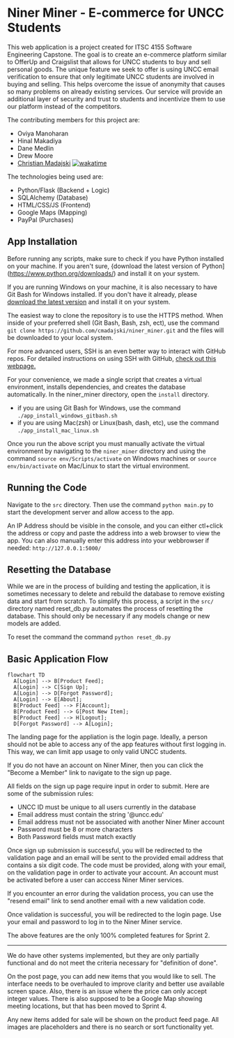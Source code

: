 # Niner Miner - E-commerce for UNCC Students

This web application is a project created for ITSC 4155 Software Engineering Capstone.
The goal is to create an e-commerce platform similar to OfferUp and Craigslist that allows for UNCC
students to buy and sell personal goods. The unique feature we seek to offer is using
UNCC email verification to ensure that only legitimate UNCC students are involved in
buying and selling. This helps overcome the issue of anonymity that causes so many
problems on already existing services. Our service will provide an additional layer of
security and trust to students and incentivize them to use our platform instead of the
competitors.

The contributing members for this project are:
- Oviya Manoharan
- Hinal Makadiya
- Dane Medlin
- Drew Moore
- [Christian Madajski](https://www.linkedin.com/in/cmadajsk/) [![wakatime](https://wakatime.com/badge/user/510092ca-a9b8-48f5-bf50-9b05005ef525/project/a5b9008a-d413-431f-92d4-80beef67c7cc.svg)](https://wakatime.com/badge/user/510092ca-a9b8-48f5-bf50-9b05005ef525/project/a5b9008a-d413-431f-92d4-80beef67c7cc)

The technologies being used are:
- Python/Flask (Backend + Logic)
- SQLAlchemy (Database)
- HTML/CSS/JS (Frontend)
- Google Maps (Mapping)
- PayPal (Purchases)

## App Installation

Before running any scripts, make sure to check if you have Python installed on your machine. If you aren't sure, 
{download the latest version of Python](https://www.python.org/downloads/) and install it on your system.

If you are running Windows on your machine, it is also necessary to have Git Bash for Windows installed. 
If you don't have it already, please [download the latest version](https://git-scm.com/downloads) and install it on your system.

The easiest way to clone the repository is to use the HTTPS method. When inside of your preferred shell 
(Git Bash, Bash, zsh, ect), use the command ```git clone https://github.com/cmadajski/niner_miner.git``` 
and the files will be downloaded to your local system.

For more advanced users, SSH is an even better way to interact with GitHub repos. For detailed instructions 
on using SSH with GitHub, [check out this webpage.](https://docs.github.com/en/authentication/connecting-to-github-with-ssh)

For your convenience, we made a single script that creates a virtual environment, installs dependencies, 
and creates the database automatically. In the niner_miner directory, open the ```install``` directory. 
- if you are using Git Bash for Windows, use the command ```./app_install_windows_gitbash.sh```
- if you are using Mac(zsh) or Linux(bash, dash, etc), use the command ```./app_install_mac_linux.sh```

Once you run the above script you must manually activate the virtual environment by navigating to the ```niner_miner``` directory and using the command ```source env/Scripts/activate``` on Windows machines or ```source env/bin/activate``` on Mac/Linux to start the virtual environment.

## Running the Code
Navigate to the ```src``` directory. Then use the command ```python main.py``` to start
the development server and allow access to the app.

An IP Address should be visible in the console, and you can either ctl+click the address
or copy and paste the address into a web browser to view the app. You can also manually
enter this address into your webbrowser if needed: ```http://127.0.0.1:5000/```

## Resetting the Database
While we are in the process of building and testing the application, it is sometimes necessary to delete and 
rebuild the database to remove existing data and start from scratch. To simplify this process, a script in the
```src/``` directory named reset_db.py automates the process of resetting the database. This should only be necessary if any models change or new models are added.

To reset the command the command ```python reset_db.py```

## Basic Application Flow

```mermaid
flowchart TD
  A[Login] --> B[Product Feed];
  A[Login] --> C[Sign Up];
  A[Login] --> D[Forgot Password];
  A[Login] --> E[About];
  B[Product Feed] --> F[Account];
  B[Product Feed] --> G[Post New Item];
  B[Product Feed] --> H[Logout];
  D[Forgot Password] --> A[Login];
```

The landing page for the appliation is the login page. Ideally, a person should not be able to access any of the app features without first logging in. This way, we can limit app usage to only valid UNCC students.

If you do not have an account on Niner Miner, then you can click the "Become a Member" link to navigate to the sign up page.

All fields on the sign up page require input in order to submit. Here are some of the submission rules:
- UNCC ID must be unique to all users currently in the database
- Email address must contain the string '@uncc.edu'
- Email address must not be associated with another Niner Miner account
- Password must be 8 or more characters
- Both Password fields must match exactly

Once sign up submission is successful, you will be redirected to the validation page and an email will be sent to the provided email address that contains a six digit code. The code must be provided, along with your email, on the validation page in order to activate your account. An account must be activated before a user can acccess Niner Miner services.

If you encounter an error during the validation process, you can use the "resend email" link to send another email with a new validation code.

Once validation is successful, you will be redirected to the login page. Use your email and password to log in to the Niner Miner service.

The above features are the only 100% completed features for Sprint 2.

--------------------------------------------------------------------------------------------------------------------

We do have other systems implemented, but they are only partially functional and do not meet the criteria necessary for "definition of done".

On the post page, you can add new items that you would like to sell. The interface needs to be overhauled to improve clarity and better use available screen space. Also, there is an issue where the price can only accept integer values. There is also supposed to be a Google Map showing meeting locations, but that has been moved to Sprint 4.

Any new items added for sale will be shown on the product feed page. All images are placeholders and there is no search or sort functionality yet.
